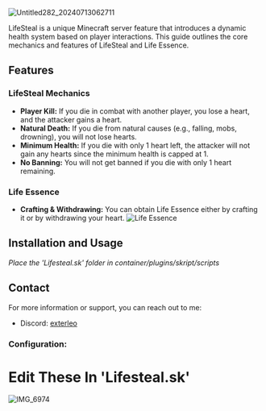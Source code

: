 ![Untitled282_20240713062711](https://github.com/user-attachments/assets/d481f889-2437-4791-b39f-918b35476539)


LifeSteal is a unique Minecraft server feature that introduces a dynamic health system based on player interactions. This guide outlines the core mechanics and features of LifeSteal and Life Essence.

## Features

### LifeSteal Mechanics
- **Player Kill:** If you die in combat with another player, you lose a heart, and the attacker gains a heart.
- **Natural Death:** If you die from natural causes (e.g., falling, mobs, drowning), you will not lose hearts.
- **Minimum Health:** If you die with only 1 heart left, the attacker will not gain any hearts since the minimum health is capped at 1.
- **No Banning:** You will not get banned if you die with only 1 heart remaining.

### Life Essence
- **Crafting & Withdrawing:** You can obtain Life Essence either by crafting it or by withdrawing your heart.
![Life Essence](https://github.com/user-attachments/assets/36e498d9-fdcc-47d2-909d-febcdad34b30)

## Installation and Usage
*Place the 'Lifesteal.sk' folder in container/plugins/skript/scripts*

## Contact
For more information or support, you can reach out to me:
- Discord: [exterleo](https://discord.gg/zDN2dU8j)
### Configuration:
# Edit These In 'Lifesteal.sk'
![IMG_6974](https://github.com/user-attachments/assets/20258782-6fe6-447f-9139-582aa0b26f8e)
